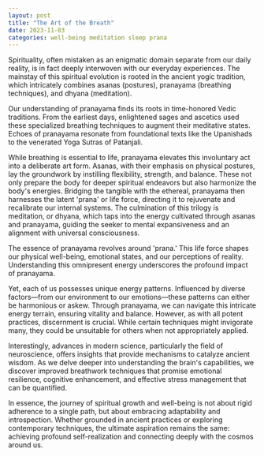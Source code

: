```yaml
---
layout: post
title: "The Art of the Breath"
date: 2023-11-03
categories: well-being meditation sleep prana
---
```


Spirituality, often mistaken as an enigmatic domain separate from our daily reality, is in fact deeply interwoven with our everyday experiences. The mainstay of this spiritual evolution is rooted in the ancient yogic tradition, which intricately combines asanas (postures), pranayama (breathing techniques), and dhyana (meditation).

Our understanding of pranayama finds its roots in time-honored Vedic traditions. From the earliest days, enlightened sages and ascetics used these specialized breathing techniques to augment their meditative states. Echoes of pranayama resonate from foundational texts like the Upanishads to the venerated Yoga Sutras of Patanjali.

While breathing is essential to life, pranayama elevates this involuntary act into a deliberate art form. Asanas, with their emphasis on physical postures, lay the groundwork by instilling flexibility, strength, and balance. These not only prepare the body for deeper spiritual endeavors but also harmonize the body's energies. Bridging the tangible with the ethereal, pranayama then harnesses the latent 'prana' or life force, directing it to rejuvenate and recalibrate our internal systems. The culmination of this trilogy is meditation, or dhyana, which taps into the energy cultivated through asanas and pranayama, guiding the seeker to mental expansiveness and an alignment with universal consciousness.

The essence of pranayama revolves around 'prana.' This life force shapes our physical well-being, emotional states, and our perceptions of reality. Understanding this omnipresent energy underscores the profound impact of pranayama.

Yet, each of us possesses unique energy patterns. Influenced by diverse factors—from our environment to our emotions—these patterns can either be harmonious or askew. Through pranayama, we can navigate this intricate energy terrain, ensuring vitality and balance. However, as with all potent practices, discernment is crucial. While certain techniques might invigorate many, they could be unsuitable for others when not appropriately applied.

Interestingly, advances in modern science, particularly the field of neuroscience, offers insights that provide mechanisms to catalyze ancient wisdom. As we delve deeper into understanding the brain's capabilities, we discover improved breathwork techniques that promise emotional resilience, cognitive enhancement, and effective stress management that can be quantified.

In essence, the journey of spiritual growth and well-being is not about rigid adherence to a single path, but about embracing adaptability and introspection. Whether grounded in ancient practices or exploring contemporary techniques, the ultimate aspiration remains the same: achieving profound self-realization and connecting deeply with the cosmos around us.

